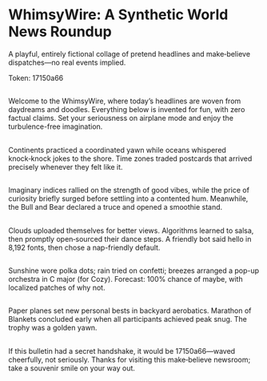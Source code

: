 # WhimsyWire: A Synthetic World News Roundup

A playful, entirely fictional collage of pretend headlines and make‑believe dispatches—no real events implied.

Token: 17150a66

## 

Welcome to the WhimsyWire, where today’s headlines are woven from daydreams and doodles. Everything below is invented for fun, with zero factual claims. Set your seriousness on airplane mode and enjoy the turbulence-free imagination.

## 

Continents practiced a coordinated yawn while oceans whispered knock‑knock jokes to the shore. Time zones traded postcards that arrived precisely whenever they felt like it.

## 

Imaginary indices rallied on the strength of good vibes, while the price of curiosity briefly surged before settling into a contented hum. Meanwhile, the Bull and Bear declared a truce and opened a smoothie stand.

## 

Clouds uploaded themselves for better views. Algorithms learned to salsa, then promptly open‑sourced their dance steps. A friendly bot said hello in 8,192 fonts, then chose a nap-friendly default.

## 

Sunshine wore polka dots; rain tried on confetti; breezes arranged a pop-up orchestra in C major (for Cozy). Forecast: 100% chance of maybe, with localized patches of why not.

## 

Paper planes set new personal bests in backyard aerobatics. Marathon of Blankets concluded early when all participants achieved peak snug. The trophy was a golden yawn.

## 

If this bulletin had a secret handshake, it would be 17150a66—waved cheerfully, not seriously. Thanks for visiting this make‑believe newsroom; take a souvenir smile on your way out.